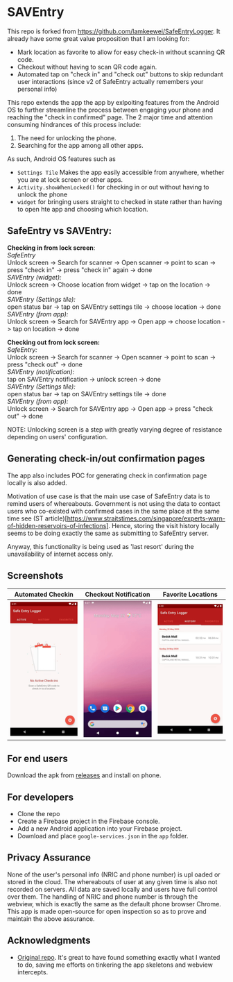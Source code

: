 # SAVEntry
This repo is forked from https://github.com/lamkeewei/SafeEntryLogger. It already have some great value proposition that I am looking for:  
- Mark location as favorite to allow for easy check-in without scanning QR code.
- Checkout without having to scan QR code again.
- Automated tap on "check in" and "check out" buttons to skip redundant user interactions (since v2 of SafeEntry actually remembers your personal info)

This repo extends the app the app by exlpoiting features from the Android OS to further streamline the process between engaging your phone and reaching the "check in confirmed" page. The 2 major time and attention consuming hindrances of this process include:
1. The need for unlocking the phone. 
2. Searching for the app among all other apps.  

As such, Android OS features such as   
- `Settings Tile` Makes the app easily accessible from anywhere, whether you are at lock screen or other apps.   
- `Activity.showWhenLocked()` for checking in or out without having to unlock the phone  
- `widget` for bringing users straight to checked in state rather than having to open hte app and choosing which location.  

## SafeEntry vs SAVEntry:

**Checking in from lock screen**:    
_SafeEntry_    
Unlock screen -> Search for scanner -> Open scanner -> point to scan -> press "check in" -> press "check in" again -> done   
_SAVEntry (widget):_  
Unlock screen -> Choose location from widget -> tap on the location -> done  
_SAVEntry (Settings tile):_  
open status bar -> tap on SAVEntry settings tile -> choose location -> done  
_SAVEntry (from app):_  
Unlock screen -> Search for SAVEntry app -> Open app -> choose location -> tap on location -> done  

**Checking out from lock screen:**  
_SafeEntry:_  
Unlock screen -> Search for scanner -> Open scanner -> point to scan -> press "check out" -> done  
_SAVEntry (notification):_  
tap on SAVEntry notification -> unlock screen -> done  
_SAVEntry (Settings tile):_  
open status bar -> tap on SAVEntry settings tile -> done  
_SAVEntry (from app):_  
Unlock screen -> Search for SAVEntry app -> Open app -> press "check out" -> done  

NOTE: Unlocking screen is a step with greatly varying degree of resistance depending on users' configuration. 

## Generating check-in/out confirmation pages
The app also includes POC for generating check in confirmation page locally is also added.   

Motivation of use case is that the main use case of SafeEntry data is to remind users of whereabouts. Government is not using the data to contact users who co-existed with confirmed cases in the same place at the same time see (ST article)[https://www.straitstimes.com/singapore/experts-warn-of-hidden-reservoirs-of-infections]. Hence, storing the visit history locally seems to be doing exactly the same as submitting to SafeEntry server.  

Anyway, this functionality is being used as 'last resort' during the unavailability of internet access only.

## Screenshots 
| Automated Checkin | Checkout Notification | Favorite Locations |
| ----------- | ----------- | --- |
| <img src="screenshots/checkin.gif" width=256 /> | <img src="screenshots/checkout.gif" width=256 /> | <img src="screenshots/favorite.gif" width=256 /> |

## For end users
Download the apk from [releases](https://github.com/IzHoBX/SAVEntry/releases) and install on phone.

## For developers
- Clone the repo  
- Create a Firebase project in the Firebase console. 
- Add a new Android application into your Firebase project. 
- Download and place `google-services.json` in the `app` folder.

## Privacy Assurance
None of the user's personal info (NRIC and phone number) is upl oaded or stored in the cloud. The whereabouts of user at any given time is also not recorded on servers. All data are saved locally and users have full control over them. The handling of NRIC and phone number is through the webview, which is exactly the same as the default phone browser Chrome. 
This app is made open-source for open inspection so as to prove and maintain the above assurance. 

## Acknowledgments
- [Original repo](https://github.com/lamkeewei/SafeEntryLogger). It's great to have found something exactly what I wanted to do, saving me efforts on tinkering the app skeletons and webview intercepts.  
